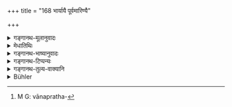+++
title = "168 भार्यायै पूर्वमारिण्यै"

+++

<details><summary>गङ्गानथ-मूलानुवादः</summary>

Having, during the last rites, given away the sacred fires to his wife who died before him, he may marry again and kindle the fires again.—(166).
</details>

<details><summary>मेधातिथिः</summary>

तद् एतत् पुनर् अधिकारार्थम् उदाह्रियते । इदम् अप्य् अन्यया सहाधिकारप्रतिप्रसवः । यदा त्व् अर्थे प्रयोजने धर्मकर्मानुष्ट्ःआने वा तदाप्य् असहायभावाद् वानप्रथे[^२८२] पारिव्राज्ये वाधिकारस्याप्रतिषेधः । तथा च श्रुतिः "जरसा ह वा एतस्माद् विमुच्यते" इति । अर्थलोपेन वा । 


[^२८२]:
     M G: vānapratha-

- <u>अपरे त्व्</u> आहुः । अत्र "यदा" इति कल्पयिष्यते । एतेन यावज्जीवहोमीयश्रुतेर् अविरोधः सिद्धो भविष्यति ॥ ५.१६६ ॥
</details>

<details><summary>गङ्गानथ-भाष्यानुवादः</summary>

The present verse is added with a view to indicate the man’s title to another marriage; *i.e*., an exception in favour of his wedding another wife; and it also serves to prohibit the man forthwith taking to the life of the Recluse or the Renunciate, as soon as he finds himself deprived of his help-mate and this because he has still got to fulfil certain duties. Says the *Śruti*—‘He is abandoned by old age, or by the omission of his duties.’

Others say that a ‘*yadā*’, ‘when’, should be supplied in this verse; so that there would be no incompatibility between this end the *Śruti* laying down life-long *Āgnihotra*.—(166).
</details>

<details><summary>गङ्गानथ-टिप्पन्यः</summary>

(Verse 168 of others.)

This verse is quoted in *Nirṇayasindhu* (p. 413) to the effect that if a man with the Fire loses his wife and wishes to marry another, he should cremate his dead wife with the Fire that he had set up with her help;—and in *Saṃskāraratnamālā* (p. 591).
</details>

<details><summary>गङ्गानथ-तुल्य-वाक्यानि</summary>

**(verses 5.165-166)  
**

See Comparative notes for [Verse 5.165].
</details>

<details><summary>Bühler</summary>

168	Having thus, at the funeral, given the sacred fires to his wife who dies before him, he may marry again, and again kindle (the fires).
</details>

